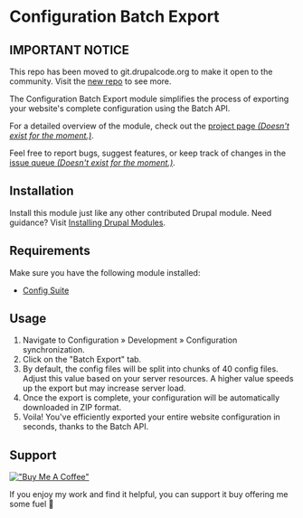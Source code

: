 # Configuration Batch Export

## IMPORTANT NOTICE
This repo has been moved to git.drupalcode.org to make it open to the community. Visit the [new repo](https://git.drupalcode.org/project/configuration_batch_export) to see more.

The Configuration Batch Export module simplifies the process of exporting your website's complete configuration using the Batch API.

For a detailed overview of the module, check out the
[project page *(Doesn't exist for the moment.)*](https://www.drupal.org/project).

Feel free to report bugs, suggest features, or keep track of changes in the
[issue queue *(Doesn't exist for the moment.)*](https://www.drupal.org/project/issues).

## Installation

Install this module just like any other contributed Drupal module. Need guidance? Visit 
[Installing Drupal Modules](https://www.drupal.org/docs/extending-drupal/installing-drupal-modules).

## Requirements

Make sure you have the following module installed:

- [Config Suite](https://www.drupal.org/project/config_suite)

## Usage

1. Navigate to Configuration » Development » Configuration synchronization.
2. Click on the "Batch Export" tab.
3. By default, the config files will be split into chunks of 40 config files. Adjust this value based on your server resources. A higher value speeds up the export but may increase server load.
4. Once the export is complete, your configuration will be automatically downloaded in ZIP format.
5. Voila! You've efficiently exported your entire website configuration in seconds, thanks to the Batch API.

## Support

[!["Buy Me A Coffee"](https://www.buymeacoffee.com/assets/img/custom_images/orange_img.png)](https://www.buymeacoffee.com/zilloww)

If you enjoy my work and find it helpful, you can support it buy offering me some fuel 🚀
